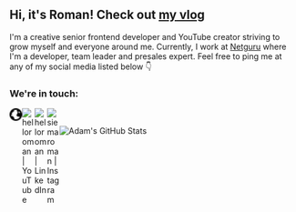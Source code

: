 ## Hi, it's Roman! Check out [my vlog](https://youtube.com/helloroman)
I'm a creative senior frontend developer and YouTube creator striving to grow myself and everyone around me. Currently, I work at [Netguru](https://netguru.com) where I'm a developer, team leader and presales expert. Feel free to ping me at any of my social media listed below 👇

### We're in touch:
[<img align="left" alt="helloroman.com" width="22px" src="https://raw.githubusercontent.com/iconic/open-iconic/master/svg/globe.svg" />][website]
[<img align="left" alt="helloroman | YouTube" width="22px" src="https://cdn.jsdelivr.net/npm/simple-icons@v3/icons/youtube.svg" />][youtube]
[<img align="left" alt="helloroman | LinkedIn" width="22px" src="https://cdn.jsdelivr.net/npm/simple-icons@v3/icons/linkedin.svg" />][linkedin]
[<img align="left" alt="siemaroman | Instagram" width="22px" src="https://cdn.jsdelivr.net/npm/simple-icons@v3/icons/instagram.svg" />][instagram]

<br />


 ![Adam's GitHub Stats](https://github-readme-stats.vercel.app/api?username=helloroman&count_private=true)

[website]: https://helloroman.com
[youtube]: https://youtube.com/helloroman
[facebook]: https://facebook.com/helloroman.vlog
[instagram]: https://instagram.com/siemaroman
[linkedin]: https://www.linkedin.com/in/adamromanski/